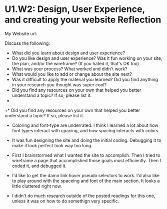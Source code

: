 # U1.W2: Design, User Experience, and creating your website Reflection

My Website url: <!-- Website URL here (remove comment) -->

Discuss the following:
* What did you learn about design and user experience? 
* Do you like design and user experience? Was it fun working on your site, the plan, and/or the wireframe? (If you hated it, that's OK too)
* What was your process? What worked and didn't work?
* What would you like to add or change about the site next?
* Was it difficult to apply the material you learned? Did you find anything in your research you thought was super cool?
* Did you find any resources on your own that helped you better understand a topic? If so, please list it.
* 
+* Did you find any resources on your own that helped you better understand a topic? If so, please list it.
 

* Coloring and font-type are underrated. I think I learned a lot about how font types interact with cpacing, and how spacing interacts with colors.

* It was fun designing the site and doing the initial coding. Debugging it to make it look perfect took way too long. 
 
 * First I brainstormed what I wanted the site to accomplish. Then I tried to wireframe a page that accomplished those goals most efficiently. Then I coded it, and debugged it.

* I'd like to get the damn link hover pseudo selectors to work. I'd also like to play around with the spaceing and font of the main section. It looks a little cluttered right now.
 
* I didn't do much research outside of the posted readings for this one, unless it was on how to do somethign very specific. 
